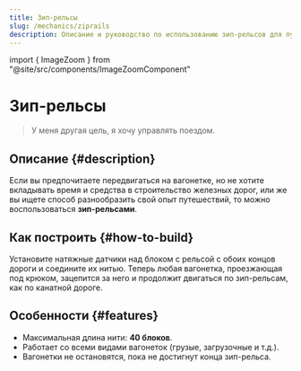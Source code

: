 ```yaml
---
title: Зип-рельсы
slug: /mechanics/ziprails
description: Описание и руководство по использованию зип-рельсов для путешествий на вагонетке.
---
```


import { ImageZoom } from "@site/src/components/ImageZoomComponent"

# Зип-рельсы

<ImageZoom
  src="/img/mechanics/ziprails/ziprails-banner.png"
  alt="Ziprails баннер"
/>

> У меня другая цель, я хочу управлять поездом.

## Описание {#description}

Если вы предпочитаете передвигаться на вагонетке, но не хотите вкладывать время и средства в строительство железных дорог, или же вы ищете способ разнообразить свой опыт путешествий, то можно воспользоваться **зип-рельсами**.

## Как построить {#how-to-build}

Установите натяжные датчики над блоком с рельсой с обоих концов дороги и соедините их нитью. Теперь любая вагонетка, проезжающая под крюком, зацепится за него и продолжит двигаться по зип-рельсам, как по канатной дороге.

<ImageZoom
  src="/img/mechanics/ziprails/ziprails.webp"
  alt="Анимация передвижения на зип-рельсе"
  description="Передвижение игрока по зип-рельсу"
  maxWidth={400}
/>

## Особенности {#features}

- Максимальная длина нити: **40 блоков**.
- Работает со всеми видами вагонеток (грузые, загрузочные и т.д.).
- Вагонетки не остановятся, пока не достигнут конца зип-рельса.